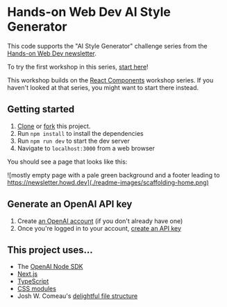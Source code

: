 # Hands-on Web Dev AI Style Generator

This code supports the "AI Style Generator" challenge series from the [Hands-on Web Dev newsletter](https://newsletter.howd.dev).

To try the first workshop in this series, [start here](https://newsletter.howd.dev/challenges/023/)!

This workshop builds on the [React Components](https://newsletter.howd.dev/challenges/017/) workshop series. If you haven't looked at that series, you might want to start there instead.

## Getting started

1. [Clone](https://docs.github.com/en/repositories/creating-and-managing-repositories/cloning-a-repository) or [fork](https://docs.github.com/en/pull-requests/collaborating-with-pull-requests/working-with-forks/fork-a-repo) this project.
2. Run `npm install` to install the dependencies
3. Run `npm run dev` to start the dev server
4. Navigate to `localhost:3000` from a web browser

You should see a page that looks like this:

![mostly empty page with a pale green background and a footer leading to https://newsletter.howd.dev](./readme-images/scaffolding-home.png)

## Generate an OpenAI API key

1. Create [an OpenAI account](https://platform.openai.com/signup) (if you don't already have one)
2. Once you're logged in to your account, [create an API key](https://platform.openai.com/account/api-keys)

## This project uses...

- The [OpenAI Node SDK](https://platform.openai.com/docs/quickstart?context=node)
- [Next.js](https://nextjs.org/)
- [TypeScript](https://www.typescriptlang.org/)
- [CSS modules](https://github.com/css-modules/css-modules)
- Josh W. Comeau's [delightful file structure](https://www.joshwcomeau.com/react/file-structure/)
